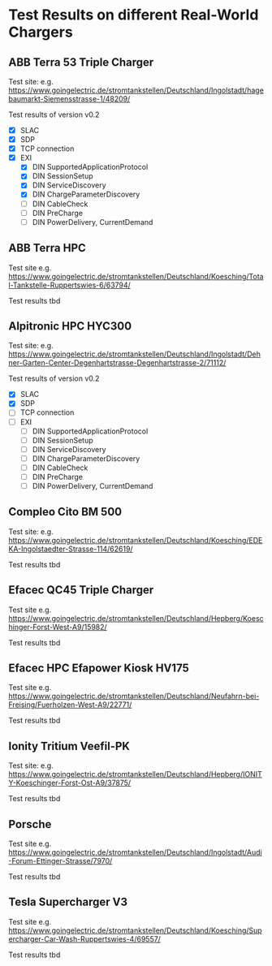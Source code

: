 # Test Results on different Real-World Chargers

## ABB Terra 53 Triple Charger

Test site: e.g. https://www.goingelectric.de/stromtankstellen/Deutschland/Ingolstadt/hagebaumarkt-Siemensstrasse-1/48209/

Test results of version v0.2
- [x] SLAC
- [x] SDP
- [x] TCP connection
- [x] EXI
    - [x] DIN SupportedApplicationProtocol
	- [x] DIN SessionSetup
	- [x] DIN ServiceDiscovery
	- [x] DIN ChargeParameterDiscovery
	- [ ] DIN CableCheck
	- [ ] DIN PreCharge
	- [ ] DIN PowerDelivery, CurrentDemand

## ABB Terra HPC

Test site e.g. https://www.goingelectric.de/stromtankstellen/Deutschland/Koesching/Total-Tankstelle-Ruppertswies-6/63794/

Test results tbd

## Alpitronic HPC HYC300

Test site: e.g. https://www.goingelectric.de/stromtankstellen/Deutschland/Ingolstadt/Dehner-Garten-Center-Degenhartstrasse-Degenhartstrasse-2/71112/

Test results of version v0.2
- [x] SLAC
- [x] SDP
- [ ] TCP connection
- [ ] EXI
    - [ ] DIN SupportedApplicationProtocol
	- [ ] DIN SessionSetup
	- [ ] DIN ServiceDiscovery
	- [ ] DIN ChargeParameterDiscovery
	- [ ] DIN CableCheck
	- [ ] DIN PreCharge
	- [ ] DIN PowerDelivery, CurrentDemand

## Compleo Cito BM 500

Test site: e.g. https://www.goingelectric.de/stromtankstellen/Deutschland/Koesching/EDEKA-Ingolstaedter-Strasse-114/62619/

Test results tbd

## Efacec QC45 Triple Charger

Test site e.g. https://www.goingelectric.de/stromtankstellen/Deutschland/Hepberg/Koeschinger-Forst-West-A9/15982/

Test results tbd

## Efacec HPC Efapower Kiosk HV175

Test site e.g. https://www.goingelectric.de/stromtankstellen/Deutschland/Neufahrn-bei-Freising/Fuerholzen-West-A9/22771/

Test results tbd

## Ionity Tritium Veefil-PK

Test site: e.g. https://www.goingelectric.de/stromtankstellen/Deutschland/Hepberg/IONITY-Koeschinger-Forst-Ost-A9/37875/

Test results tbd

## Porsche

Test site e.g. https://www.goingelectric.de/stromtankstellen/Deutschland/Ingolstadt/Audi-Forum-Ettinger-Strasse/7970/

Test results tbd

## Tesla Supercharger V3

Test site e.g. https://www.goingelectric.de/stromtankstellen/Deutschland/Koesching/Supercharger-Car-Wash-Ruppertswies-4/69557/

Test results tbd
